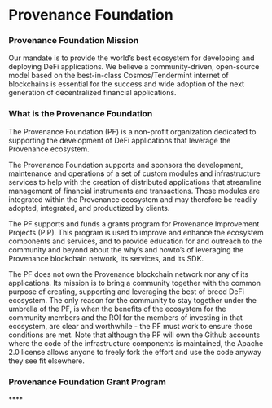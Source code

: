 # Provenance Foundation

### **Provenance Foundation Mission**

Our mandate is to provide the world’s best ecosystem for developing and deploying DeFi applications. We believe a community-driven, open-source model based on the best-in-class Cosmos/Tendermint internet of blockchains is essential for the success and wide adoption of the next generation of decentralized financial applications.

### **What is the Provenance Foundation**

The Provenance Foundation \(PF\) is a non-profit organization dedicated to supporting the development of DeFi applications that leverage the Provenance ecosystem.

The Provenance Foundation supports and sponsors the development, maintenance and operation**s** of a set of custom modules and infrastructure services to help with the creation of distributed applications that streamline management of financial instruments and transactions. Those modules are integrated within the Provenance ecosystem and may therefore be readily adopted, integrated, and productized by clients.

The PF supports and funds a grants program for Provenance Improvement Projects \(PIP\). This program is used to improve and enhance the ecosystem components and services, and to provide education for and outreach to the community and beyond about the why’s and howto’s of leveraging the Provenance blockchain network, its services, and its SDK.

The PF does not own the Provenance blockchain network nor any of its applications. Its mission is to bring a community together with the common purpose of creating, supporting and leveraging the best of breed DeFi ecosystem. The only reason for the community to stay together under the umbrella of the PF, is when the benefits of the ecosystem for the community members and the ROI for the members of investing in that ecosystem, are clear and worthwhile - the PF must work to ensure those conditions are met. Note that although the PF will own the Github accounts where the code of the infrastructure components is maintained, the Apache 2.0 license allows anyone to freely fork the effort and use the code anyway they see fit elsewhere.

### **Provenance Foundation Grant Program**

\*\*\*\*

## 

